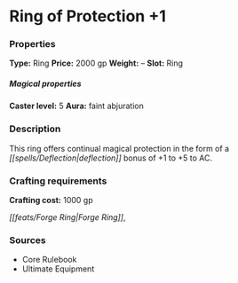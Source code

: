﻿---
Title: "Ring of Protection +1"
Type: "Ring"
Price: "2000 gp"
Weight: "–"
Slot: "Ring"
Caster level: "5"
Aura: "faint abjuration"
Description: |
  "This ring offers continual magical protection in the form of a deflection bonus of +1 to +5 to AC."
Crafting cost: "1000 gp"
Sources: "['Core Rulebook', 'Ultimate Equipment']"
---

# Ring of Protection +1

### Properties

**Type:** Ring **Price:** 2000 gp **Weight:** – **Slot:** Ring

##### Magical properties

**Caster level:** 5 **Aura:** faint abjuration

### Description

This ring offers continual magical protection in the form of a _[[spells/Deflection|deflection]]_ bonus of +1 to +5 to AC.

### Crafting requirements

**Crafting cost:** 1000 gp

_[[feats/Forge Ring|Forge Ring]]_,

### Sources

* Core Rulebook
* Ultimate Equipment